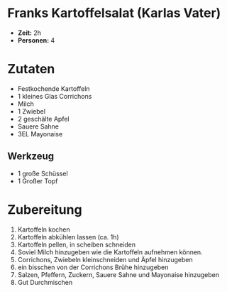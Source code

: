 # Franks Kartoffelsalat (Karlas Vater)
* **Zeit:**  2h
* **Personen:** 4 

# Zutaten
* Festkochende Kartoffeln
* 1 kleines Glas Corrichons 
* Milch
* 1 Zwiebel
* 2 geschälte Apfel
* Sauere Sahne
* 3EL Mayonaise

## Werkzeug
* 1 große Schüssel
* 1 Großer Topf

# Zubereitung
1. Kartoffeln kochen
2. Kartoffeln abkühlen lassen (ca. 1h)
3. Kartoffeln pellen, in scheiben schneiden
4. Soviel Milch hinzugeben wie die Kartoffeln aufnehmen können.
5. Corrichons, Zwiebeln kleinschneiden und Äpfel hinzugeben
6. ein bisschen von der Corrichons Brühe hinzugeben
7. Salzen, Pfeffern, Zuckern, Sauere Sahne und Mayonaise hinzugeben
8. Gut Durchmischen